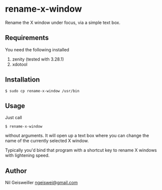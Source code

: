 rename-x-window
===============

Rename the X window under focus, via a simple text box.

Requirements
------------

You need the following installed

1. zenity (tested with 3.28.1)
2. xdotool

Installation
------------

    $ sudo cp rename-x-window /usr/bin

Usage
-----

Just call

    $ rename-x-window

without arguments. It will open up a text box where you can change the
name of the currently selected X window.

Typically you'd bind that program with a shortcut key to rename X
windows with lightening speed.

Author
------

Nil Geisweiller <ngeiswei@gmail.com>
